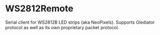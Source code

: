 # WS2812Remote

Serial client for WS2812B LED strips (aka NeoPixels).
Supports Glediator protocol as well as its own proprietary packet protocol.